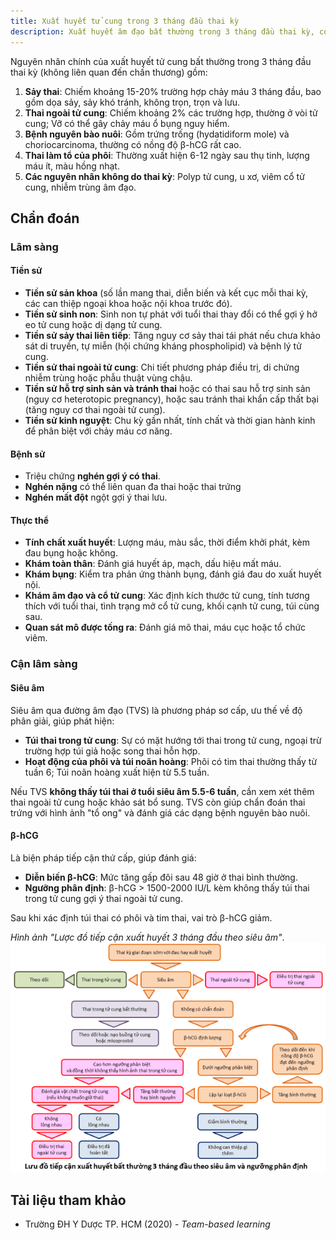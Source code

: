 ```yaml
---
title: Xuất huyết tử cung trong 3 tháng đầu thai kỳ
description: Xuất huyết âm đạo bất thường trong 3 tháng đầu thai kỳ, có thể do các tình trạng từ lành tính (xuất huyết làm tổ) đến nguy hiểm (sảy thai, thai ngoài tử cung, bệnh nguyên bào nuôi).
---
```


Nguyên nhân chính của xuất huyết tử cung bất thường trong 3 tháng đầu thai kỳ (không liên quan đến chấn thương) gồm:

1. **Sảy thai**: Chiếm khoảng 15-20% trường hợp chảy máu 3 tháng đầu, bao gồm dọa sảy, sảy khó tránh, không trọn, trọn và lưu.
2. **Thai ngoài tử cung**: Chiếm khoảng 2% các trường hợp, thường ở vòi tử cung; Vỡ có thể gây chảy máu ổ bụng nguy hiểm.
3. **Bệnh nguyên bào nuôi**: Gồm trứng trống (hydatidiform mole) và choriocarcinoma, thường có nồng độ β-hCG rất cao.
4. **Thai làm tổ của phôi**: Thường xuất hiện 6-12 ngày sau thụ tinh, lượng máu ít, màu hồng nhạt.
5. **Các nguyên nhân không do thai kỳ**: Polyp tử cung, u xơ, viêm cổ tử cung, nhiễm trùng âm đạo.

## Chẩn đoán

### Lâm sàng

#### Tiền sử

- **Tiền sử sản khoa** (số lần mang thai, diễn biến và kết cục mỗi thai kỳ, các can thiệp ngoại khoa hoặc nội khoa trước đó).
- **Tiền sử sinh non**: Sinh non tự phát với tuổi thai thay đổi có thể gợi ý hở eo tử cung hoặc dị dạng tử cung.
- **Tiền sử sảy thai liên tiếp**: Tăng nguy cơ sảy thai tái phát nếu chưa khảo sát di truyền, tự miễn (hội chứng kháng phospholipid) và bệnh lý tử cung.
- **Tiền sử thai ngoài tử cung**: Chi tiết phương pháp điều trị, di chứng nhiễm trùng hoặc phẫu thuật vùng chậu.
- **Tiền sử hỗ trợ sinh sản và tránh thai** hoặc có thai sau hỗ trợ sinh sản (nguy cơ heterotopic pregnancy), hoặc sau tránh thai khẩn cấp thất bại (tăng nguy cơ thai ngoài tử cung).
- **Tiền sử kinh nguyệt**: Chu kỳ gần nhất, tính chất và thời gian hành kinh để phân biệt với chảy máu cơ năng.

#### Bệnh sử

- Triệu chứng **nghén gợi ý có thai**.
- **Nghén nặng** có thể liên quan đa thai hoặc thai trứng
- **Nghén mất đột** ngột gợi ý thai lưu.

#### Thực thể

- **Tính chất xuất huyết**: Lượng máu, màu sắc, thời điểm khởi phát, kèm đau bụng hoặc không.
- **Khám toàn thân**: Đánh giá huyết áp, mạch, dấu hiệu mất máu.
- **Khám bụng**: Kiểm tra phản ứng thành bụng, đánh giá đau do xuất huyết nội.
- **Khám âm đạo và cổ tử cung**: Xác định kích thước tử cung, tính tương thích với tuổi thai, tình trạng mở cổ tử cung, khối cạnh tử cung, túi cùng sau.
- **Quan sát mô được tống ra**: Đánh giá mô thai, máu cục hoặc tổ chức viêm.

### Cận lâm sàng

#### Siêu âm

Siêu âm qua đường âm đạo (TVS) là phương pháp sơ cấp, ưu thế về độ phân giải, giúp phát hiện:

- **Túi thai trong tử cung**: Sự có mặt hướng tới thai trong tử cung, ngoại trừ trường hợp túi giả hoặc song thai hỗn hợp.
- **Hoạt động của phôi và túi noãn hoàng**: Phôi có tim thai thường thấy từ tuần 6; Túi noãn hoàng xuất hiện từ 5.5 tuần.

Nếu TVS **không thấy túi thai ở tuổi siêu âm 5.5-6 tuần**, cần xem xét thêm thai ngoài tử cung hoặc khảo sát bổ sung. TVS còn giúp chẩn đoán thai trứng với hình ảnh "tổ ong" và đánh giá các dạng bệnh nguyên bào nuôi.

#### β-hCG

Là biện pháp tiếp cận thứ cấp, giúp đánh giá:

- **Diễn biến β-hCG**: Mức tăng gấp đôi sau 48 giờ ở thai bình thường.
- **Ngưỡng phân định**: β-hCG > 1500-2000 IU/L kèm không thấy túi thai trong tử cung gợi ý thai ngoài tử cung.

Sau khi xác định túi thai có phôi và tim thai, vai trò β-hCG giảm.

_Hình ảnh "Lược đồ tiếp cận xuất huyết 3 tháng đầu theo siêu âm"_.
![Lược đồ tiếp cận xuất huyết 3 tháng đầu theo siêu âm](./_images/luoc-do-xuat-huyet-3-thang-dau-theo-sieu-am.png)

## Tài liệu tham khảo

- Trường ĐH Y Dược TP. HCM (2020) - _Team-based learning_

